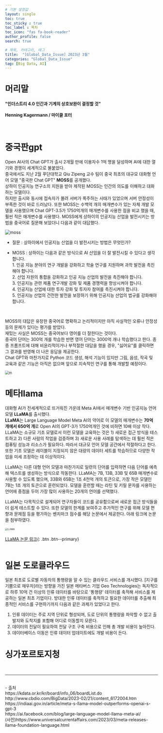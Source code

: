 ```yaml
---
# 기본 설정값
layout: single
toc: true
toc_sticky : true
toc_label : 목차
toc_icon: "fas fa-book-reader"
author_profile: false
search: true

# 제목, 카테고리, 태그
title:  "[Global_Data_Issue] 2023년 3월"
categories: "Global_Data_Issue"
tag: [Big Data, AI]
---
```


# 머리말
<div class="notice--info">
<h4>"인더스트리 4.0 인간과 기계의 상호보완이 결정할 것"<br/><br/>
Henning Kagermann / 마이클 포터</h4>
</div>
<br/>

# 중국판gpt
Open AI사의 Chat GPT가 출시 2개월 만에 이용자수 1억 명을 달성하며 AI에 대한 열기와 경쟁이 세계적으로 불붙었다.<br/>
중국에서도 지난 2월 푸단대학교 Qiu Zipeng 교수 팀이 중국 최초의 대규모 대화형 언어 모델 "중국판 Chat GPT" **MOSS**를 공개했다.<br/>
상하이 인공지능 연구소의 지원을 받아 제작된 MOSS는 인간의 의도를 이해하고 대화하는 모델이다.<br/>
하지만 출시와 동시에 접속자가 몰려 서버가 폭주하는 사태가 있었으며 서버 안정성이 부족한 것이 바로 드러났다.
또한 MOSS는 수백억 개의 매개변수가 있는 자체 개발 모델을 사용했으며 Chat GPT-3.5가 1750억개의 매개변수를 사용한 점을 비교 했을 때, 훨씬 적은 매개변수를 사용했다. MOSS에게 상하이의 인공지능 산업을 발전시키는 방법을 중국어로 질문해 보았더니 다음과 같이 대답했다.<br/>

![moss]({{site.url}}\images\2023-03-22-gdata33\moss.png)


- 질문 : 상하이에서 인공지능 산업을 더 발전시키는 방법은 무엇인가?

- MOSS : 상하이는 다음과 같은 방식으로 AI 산업을 더 잘 발전시킬 수 있다고 생각합니다.<br/> 1. 인공 지능 분야의 연구 개발을 강화하고 학술 연구를 지원하며 과학 발전을 촉진해야 합니다. <br/>2. 산업 자원의 통합을 강화하고 인공 지능 산업의 발전을 촉진해야 합니다. <br/>3. 인공지능 관련 제품 연구개발 강화 및 제품 경쟁력을 향상시켜야 합니다. <br/>4. 인공지능 산업에 대한 투자 강화 및 투자자 참여를 촉진시켜야 합니다. <br/>5. 인공지능 산업의 건전한 발전을 보장하기 위해 인공지능 산업의 법규를 강화해야 합니다.
<br/>

MOSS의 대답은 유창한 중국어로 명확하고 논리적이지만 아직 사실적인 오류나 안정성 등의 문제가 있다는 평가를 받았다.<br/>
재밌는 사실은 MOSS는 중국어보다 영어를 더 잘한다는 것이다.<br/>
중국어 단어는 300억 개를 학습한 반면 영어 단어는 3000억 개나 학습했다고 한다.
종종 프롬프트에 대해 비윤리적이거나 부적절한 대답을 했을 경우, "싫어요"를 클릭하면 그 결과를 반영해 더 나은 응답을 제공한다.<br/>
Chat GPT와 마찬가지로 Python 코드 생성, 해석 기능이 있지만 그림, 음성, 작곡 및 교육과 같은 기능은 아직은 없으며 앞으로 지속적인 연구를 통해 개발할 예정이다.<br/>

<img src="{{site.url}}\images\2023-03-22-gdata33\m.png" alt="m" style="zoom:80%;" />
<br/>

# 메타llama
대화형 AI가 전세계적으로 뜨거워진 가운데 Meta AI에서 매개변수 기반 인공지능 언어 모델 **LLaMA**를 출시했다.   
**LLaMA**는 Large Language Model Meta AI의 약어로 이 모델의 매개변수는 **70억 개에서 650억 개**로 Open AI의 GPT-3가 1750억개인 것에 비하면 10배 이상 작다.
LLaMA는 소규모 기초 모델로서 이런 모델을 교육하는 것은 1) 새로운 접근 방식을 테스트하고 2) 다른 사람의 작업을 검증하며 3) 새로운 사용 사례를 탐색하는 데 훨씬 적은 컴퓨팅 성능과 리소스가 필요하다.
따라서 대규모 언어 모델 공간에서 적절하다고 한다.
또한 기초 모델은 레이블이 지정되지 않은 대량의 데이터 세트를 학습하므로 다양한 작업을 미세 조정하는 데 이상적이다.

LLaMA는 다른 대형 언어 모델과 마찬가지로 일련의 단어를 입력하면 다음 단어를 예측해 텍스트를 생성하는 방식으로 작동한다.
LLaMA는 7B, 13B, 33B 및 65B 매개변수로 사용할 수 있도록 했으며, 33B와 65B는 1조 4천억 개의 토큰으로, 가장 작은 모델인 7B는 1조 개의 토큰으로 훈련되었다.
모델을 훈련할 때는 라틴 및 키릴 문자를 사용하는 언어에 중점을 두어 가장 많이 사용하는 20개의 언어를 선택했다.

LLaMA는 다목적으로 설계되어 연구자들이 코드를 공유함으로써 새로운 접근 방식들을 더 쉽게 테스트할 수 있다. 
또한 모델의 한계를 보여주고 추가적인 연구를 위해 모델 편향과 문제점 등을 평가하는 벤치마크 점수를 해당 논문에서 제공한다.
아래 링크에 논문을 첨부하였다.
<br/>
<br/>
<img src="{{site.url}}\images\2023-03-22-gdata33\LLAMA.jpg" alt="LLAMA" style="zoom: 50%;" />
<br/>
<br/>
[LLaMA 논문 링크](https://arxiv.org/pdf/2302.13971.pdf){: .btn .btn--primary}
<br/>
<br/>

# 일본 도로클라우드
일본 최초로 도로별 자동차의 통행량을 알 수 있는 클라우드 서비스를 개시했다.
[지구를 기쁨으로 채우자]라는 방향을 가진 일본 메타버스 기업 Geo Technologies는 독자적으로 하루 10억 건 이상의 인류 데이터를 바탕으로 '통행량' 데이터를 축적해 서비스를 제공하는 일본 최초 기업이다.
방대한 인류 데이터를 축적하고 필요한 데이터를 추출해 최종적인 서비스를 구현하기까지 다음과 같은 과제가 있었다고 한다.
1. 인류 데이터는 주로 지역 단위로 형성되며, 도로 단위의 통행량을 파악할 수 없고 출발지와 도착지를 포함해 어디로 이동할지 모른다.
2. 데이터의 전달이 필요하여 전달 구조 구축 비용으로 인해 총 개발 비용이 높아진다.
3. 데이터베이스 이동은 인류 데이터 업데이트에도 개발 비용이 든다.








# 싱가포르토지청


<br/>
<hr/>
<br/>
- 출처<br/>
https://kdata.or.kr/kr/board/info_06/boardList.do <br/>
http://www.cbdio.com/BigData/2023-02/21/content_6172004.htm <br/>
https://indiaai.gov.in/article/meta-s-llama-model-outperforms-openai-s-gpt-3 <br/>
https://ai.facebook.com/blog/large-language-model-llama-meta-ai/ <br/>
(사진)https://www.universalcurrentaffairs.com/2023/03/meta-releases-llama-foundation-language.html <br/>
